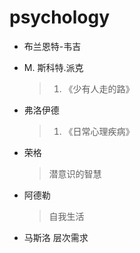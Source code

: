# psychology

- 布兰恩特-韦吉

- M. 斯科特.派克

  > 1. 《少有人走的路》

- 弗洛伊德

  > 1. 《日常心理疾病》

- 荣格

  > 潜意识的智慧
  
- 阿德勒

  > 自我生活
  
- 马斯洛 层次需求